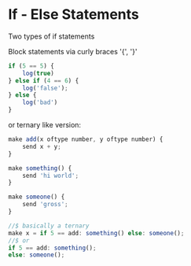 # If - Else Statements

Two types of if statements

Block statements via curly braces '{', '}'
```js
if (5 == 5) {
	log(true)
} else if (4 == 6) {
	log('false');
} else {
	log('bad')
}
```

or ternary like version:

```js
make add(x oftype number, y oftype number) {
	send x + y;
}

make something() {
	send 'hi world';
}

make someone() {
	send 'gross';
}

//$ basically a ternary
make x = if 5 == add: something() else: someone();
//$ or
if 5 == add: something();
else: someone();
```